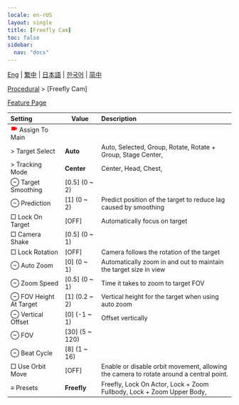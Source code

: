 ```yaml
---
locale: en-rUS
layout: single
title: [Freefly Cam]
toc: false
sidebar:
  nav: "docs"
---
```

[Eng](/dancexr/menu/2025.4/motion/freefly_cam) | [繁中](/tw/dancexr/menu/2025.4/motion/freefly_cam) | [日本語](/jp/dancexr/menu/2025.4/motion/freefly_cam) | [한국어](/kr/dancexr/menu/2025.4/motion/freefly_cam) | [简中](/zh/dancexr/menu/2025.4/motion/freefly_cam)

[Procedural](../menu#Procedural) > [Freefly Cam]



[Feature Page](/dancexr/features/freefly_cam)

| Setting | Value | Description |
| :--- | --- | :--- |
| <img src="/images/icon/ic_videocam.png" alt="videocam icon"/> Assign To Main|| 
|  > Target Select| **Auto** | Auto, Selected, Group, Rotate, Rotate + Group, Stage Center,  |
|  > Tracking Mode| **Center** | Center, Head, Chest,  |
|  ⊖ Target Smoothing| [0.5] (0 ~ 2) | 
|  ⊖ Prediction| [1] (0 ~ 2) | Predict position of the target to reduce lag caused by smoothing
|  □ Lock On Target| [OFF] | Automatically focus on target
|  □ Camera Shake| [0.5] (0 ~ 1) | 
|  □ Lock Rotation| [OFF] | Camera follows the rotation of the target
|  ⊖ Auto Zoom| [0] (0 ~ 1) | Automatically zoom in and out to maintain the target size in view
|  ⊖ Zoom Speed| [0.5] (0 ~ 1) | Time it takes to zoom to target FOV
|  ⊖ FOV Height At Target| [1] (0.2 ~ 2) | Vertical height for the target when using auto zoom
|  ⊖ Vertical Offset| [0] (-1 ~ 1) | Offset vertically
|  ⊖ FOV| [30] (5 ~ 120) | 
|  ⊖ Beat Cycle| [8] (1 ~ 16) | 
|  □ Use Orbit Move| [OFF] | Enable or disable orbit movement, allowing the camera to rotate around a central point.
|  ≡ Presets| **Freefly** | Freefly, Lock On Actor, Lock + Zoom Fullbody, Lock + Zoom Upper Body,  |
